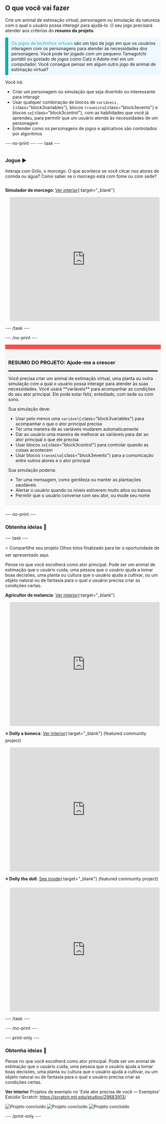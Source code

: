 ## O que você vai fazer

Crie um animal de estimação virtual, personagem ou simulação da natureza com o qual o usuário possa interagir para ajudá-lo. O seu jogo precisará atender aos critérios do **resumo do projeto**.

<p style="border-left: solid; border-width:10px; border-color: #0faeb0; background-color: aliceblue; padding: 10px;">
<span style="color: #0faeb0">Os jogos de bichinhos virtuais</span> são um tipo de jogo em que os usuários interagem com os personagens para atender às necessidades dos personagens. Você pode ter jogado com um pequeno Tamagotchi portátil ou gostado de jogos como Catz e Adote-me! em um computador. Você consegue pensar em algum outro jogo de animal de estimação virtual?
</p>

Você irá:
+ Criar um personagem ou simulação que seja divertido ou interessante para interagir
+ Usar qualquer combinação de blocos de `variáveis,`{:class="block3variables"}, blocos `trasmista`{:class="block3events"} e blocos `se`{:class="block3control"}, com as habilidades que você já aprendeu, para permitir que um usuário atenda às necessidades de um personagem
+ Entender como os personagens de jogos e aplicativos são controlados por algoritmos

--- no-print --- --- task ---

<div style="display: flex; flex-wrap: wrap">
<div style="flex-basis: 200px; flex-grow: 1">

### Jogue ▶️ 

Interaja com Grilo, o morcego. O que acontece se você clicar nos atores de comida ou água? Como saber se o morcego está com fome ou com sede?

</div>
<div>

**Simulador de morcego**: [Ver interior](https://scratch.mit.edu/projects/1049460778/editor){:target="_blank"}
<div class="scratch-preview" style="margin-left: 15px;">
  <iframe allowtransparency="true" width="485" height="402" src="https://scratch.mit.edu/projects/embed/530008968/?autostart=false" frameborder="0"></iframe>
</div>

</div>
</div>

--- /task ---

--- /no-print ---

<div style="border-top: 15px solid #f3524f; background-color: whitesmoke; margin-bottom: 20px; padding: 10px;">

### RESUMO DO PROJETO: Ajude-me a crescer
<hr style="border-top: 2px solid black;">
Você precisa criar um animal de estimação virtual, uma planta ou outra simulação com a qual o usuário possa interagir para atender às suas necessidades. Você usará **variáveis** para acompanhar as condições do seu ator principal. Ele pode estar feliz, entediado, com sede ou com sono. 

Sua simulação deve:
+ Usar pelo menos uma `variável`{:class="block3variables"} para acompanhar o que o ator principal precisa
+ Ter uma maneira de as variáveis mudarem automaticamente
+ Dar ao usuário uma maneira de melhorar as variáveis para dar ao ator principal o que ele precisa
+ Usar blocos `se`{:class="block3control"} para controlar quando as coisas acontecem
+ Usar blocos `transmita`{:class="block3events"} para a comunicação entre outros atores e o ator principal

Sua simulação poderia:
+ Ter uma mensagem, como gentileza ou manter as plantações saudáveis
+ Alertar o usuário quando os níveis estiverem muito altos ou baixos
+ Permitir que o usuário converse com seu ator, ou mude seu nome
</div>

--- no-print ---

### Obtenha ideias 💭

--- task ---

⭐ Compartilhe seu projeto Olhos tolos finalizado para ter a oportunidade de ser apresentado aqui.

Pense no que você escolherá como ator principal. Pode ser um animal de estimação que o usuário cuida, uma pessoa que o usuário ajuda a tomar boas decisões, uma planta ou cultura que o usuário ajuda a cultivar, ou um objeto natural ou de fantasia para o qual o usuário precisa criar as condições certas.

**Agricultor de melancia**: [Ver interior](https://scratch.mit.edu/projects/1049463397/editor){:target="_blank"}
<div class="scratch-preview" style="margin-left: 15px;">
  <iframe allowtransparency="true" width="485" height="402" src="https://scratch.mit.edu/projects/embed/530034441/?autostart=false" frameborder="0"></iframe>
</div>

**⭐ Dolly a boneca**: [Ver interior](https://scratch.mit.edu/projects/799871118/editor){:target="_blank"} (featured community project)
<div class="scratch-preview" style="margin-left: 15px;">
  <iframe allowtransparency="true" width="485" height="402" src="https://scratch.mit.edu/projects/embed/531858794/?autostart=false" frameborder="0"></iframe>
</div>

**⭐ Dolly the doll**: [See inside](https://scratch.mit.edu/projects/799871118/editor){:target="_blank"} (featured community project)
<div class="scratch-preview" style="margin-left: 15px;">
  <iframe allowtransparency="true" width="485" height="402" src="https://scratch.mit.edu/projects/embed/799871118/?autostart=false" frameborder="0"></iframe>
</div>

--- /task ---

--- /no-print ---

--- print-only ---

### Obtenha ideias 💭

Pense no que você escolherá como ator principal. Pode ser um animal de estimação que o usuário cuida, uma pessoa que o usuário ajuda a tomar boas decisões, uma planta ou cultura que o usuário ajuda a cultivar, ou um objeto natural ou de fantasia para o qual o usuário precisa criar as condições certas.

**Ver interior** Projetos de exemplo no 'Este ator precisa de você — Exemplos' Estúdio Scratch: https://scratch.mit.edu/studios/29683913/

![Projeto concluído](images/bat-project.png) ![Projeto concluído](images/watermelon-project.png) ![Projeto concluído](images/rainbow-project.png)

--- /print-only ---


